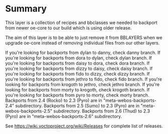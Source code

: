 # Summary

This layer is a collection of recipes and bbclasses we needed to backport
from newer oe-core to our build which is using older release.

The aim of this layer is to be able to just remove it from BBLAYERS when we
upgrade oe-core instead of removing individual files from our other layers.

If you're looking for backports from dylan to danny, check danny branch.
If you're looking for backports from dora to dylan, check dylan branch.
If you're looking for backports from daisy to dora, check dora branch.
If you're looking for backports from dizzy to daisy, check daisy branch.
If you're looking for backports from fido to dizzy, check dizzy branch.
If you're looking for backports from jethro to fido, check fido branch.
If you're looking for backports from krogoth to jethro, check jethro branch.
If you're looking for backports from morty to krogoth, check krogoth branch.
If you're looking for backports from pyro to morty, check morty branch.
Backports from 2.4 (Rocko) to 2.3 (Pyro) are in "meta-webos-backports-2.4" subdirectory.
Backports from 2.5 (Sumo) to 2.3 (Pyro) are in "meta-webos-backports-2.5" subdirectory.
Backports from 2.6 (Thud) to 2.3 (Pyro) are in "meta-webos-backports-2.6" subdirectory.

See https://wiki.yoctoproject.org/wiki/Releases for complete list of releases.
